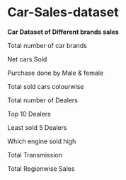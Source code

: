 # Car-Sales-dataset
**Car Dataset of Different brands sales**

Total number of car brands

Net cars Sold 


Purchase done by Male & female


Total sold cars colourwise

Total number of Dealers

Top 10 Dealers

Least sold 5 Dealers

Which engine sold high

Total Transmission

Total Regionwise Sales




